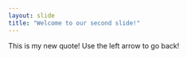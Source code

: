 ```yaml
---
layout: slide
title: "Welcome to our second slide!"
---
```

This is my new quote!
Use the left arrow to go back!
